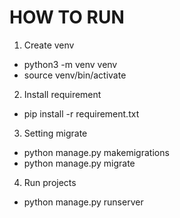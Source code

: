 # HOW TO RUN

1. Create venv

- python3 -m venv venv
- source venv/bin/activate

2. Install requirement

- pip install -r requirement.txt

3. Setting migrate

- python manage.py makemigrations
- python manage.py migrate

4. Run projects

- python manage.py runserver
